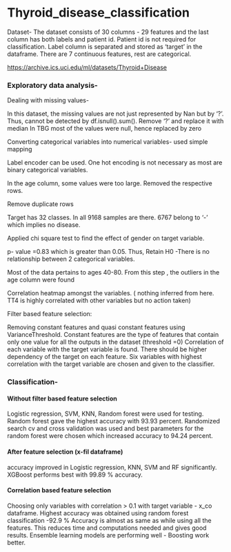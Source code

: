 # Thyroid_disease_classification

Dataset-
The dataset consists of 30 columns - 29 features and the last column has both labels and patient id. Patient id is not required for classification. Label column is separated and stored as ‘target’ in the dataframe. There are 7 continuous features, rest are categorical.

https://archive.ics.uci.edu/ml/datasets/Thyroid+Disease

### Exploratory data analysis-

Dealing with missing values-

In this dataset, the missing values are not just represented by Nan but by ‘?’. Thus, cannot be detected by df.isnull().sum(). Remove ‘?’ and replace it with median 
In TBG most of the values were null, hence replaced by zero

Converting categorical variables into numerical variables- used simple mapping

Label encoder can be used. One hot encoding is not necessary as most are binary categorical variables.

In the age column, some values were too large. Removed the respective rows.

Remove duplicate rows

Target has 32 classes. In all 9168 samples are there. 6767 belong to ‘-’ which implies no disease.

Applied chi square test to find the effect of gender on target variable.

p- value =0.83 which is greater than 0.05. Thus, Retain H0 -There is no relationship between 2 categorical variables.

Most of the data pertains to ages 40-80. From this step , the outliers in the age column were found

Correlation heatmap amongst the variables. ( nothing inferred from here. TT4 is highly correlated with other variables but no action taken)

Filter based feature selection: 

Removing constant features and quasi constant features using VarianceThreshold. Constant features are the type of features that contain only one value for all the outputs in the dataset (threshold =0) 
Correlation of each variable with the target variable is found. There should be higher dependency of the target on each feature. Six variables with highest correlation with the target variable are chosen and given to the classifier.

### Classification-
#### Without filter based feature selection

Logistic regression, SVM, KNN, Random forest were used for testing.
Random forest gave the highest accuracy with 93.93 percent. Randomized   search cv and cross validation was used and best parameters for the random forest were chosen which increased accuracy to 94.24 percent.

#### After feature selection (x-fil dataframe)
accuracy improved in Logistic regression, KNN, SVM and RF significantly. XGBoost performs best with 99.89 % accuracy.

#### Correlation based feature selection
Choosing only variables with correlation > 0.1 with target variable - x_co dataframe. 
Highest accuracy was obtained using random forest classification -92.9 %
Accuracy is almost as same as while using all the features.
This reduces time and computations needed and gives good results.
Ensemble learning models are performing well - Boosting work better.













